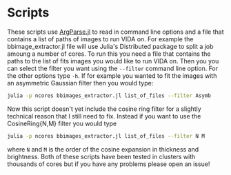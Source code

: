 # Scripts

These scripts use [ArgParse.jl](https://github.com/carlobaldassi/ArgParse.jl) to read in command line options and a file that contains a list of paths of images to run VIDA on. For example the bbimage_extractor.jl file will use Julia's Distributed package to split a job amoung a number of cores. To run this you need a file that contains the paths to the list of fits images you would like to run VIDA on. Then you you can select the filter you want using the `--filter` command line option. For the other options type `-h`. If for example you wanted to fit the images with an asymmetric Gaussian filter then you would type:

```bash
julia -p ncores bbimages_extractor.jl list_of_files --filter Asymb
```

Now this script doesn't yet include the cosine ring filter for a slightly technical reason that I still need to fix. Instead if you want to use the CosineRing{N,M} filter you would type

```bash
julia -p ncores bbimages_extractor.jl list_of_files --filter N M
```

where `N` and `M` is the order of the cosine expansion in thickness and brightness. Both of these scripts have been tested in clusters with thousands of cores but if you have any problems please open an issue!